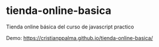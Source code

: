 # tienda-online-basica
Tienda online básica del curso de javascript  practico

Demo: https://cristianppalma.github.io/tienda-online-basica/
